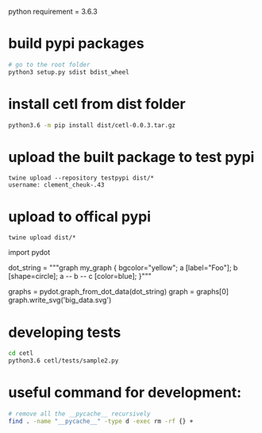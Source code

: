 python requirement = 3.6.3


# build pypi packages
```sh
# go to the root folder
python3 setup.py sdist bdist_wheel
```

# install cetl from dist folder
```sh
python3.6 -m pip install dist/cetl-0.0.3.tar.gz
```

# upload the built package to test pypi
```
twine upload --repository testpypi dist/*
username: clement_cheuk-.43
```


# upload to offical pypi
```
twine upload dist/*
```

import pydot

dot_string = """graph my_graph {
    bgcolor="yellow";
    a [label="Foo"];
    b [shape=circle];
    a -- b -- c [color=blue];
}"""

graphs = pydot.graph_from_dot_data(dot_string)
graph = graphs[0]
graph.write_svg('big_data.svg')


# developing tests
```sh
cd cetl
python3.6 cetl/tests/sample2.py
```

# useful command for development:
```sh
# remove all the __pycache__ recursively
find . -name "__pycache__" -type d -exec rm -rf {} +
```